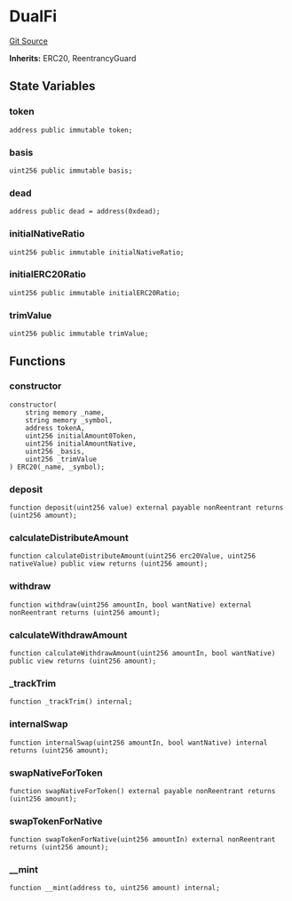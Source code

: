 # DualFi
[Git Source](https://github.com//PermissionlessGames/degen-casino/blob/4d72b07d1238d80629235817f4b6137866443bea/src/token/DualFi.sol)

**Inherits:**
ERC20, ReentrancyGuard


## State Variables
### token

```solidity
address public immutable token;
```


### basis

```solidity
uint256 public immutable basis;
```


### dead

```solidity
address public dead = address(0xdead);
```


### initialNativeRatio

```solidity
uint256 public immutable initialNativeRatio;
```


### initialERC20Ratio

```solidity
uint256 public immutable initialERC20Ratio;
```


### trimValue

```solidity
uint256 public immutable trimValue;
```


## Functions
### constructor


```solidity
constructor(
    string memory _name,
    string memory _symbol,
    address tokenA,
    uint256 initialAmount0Token,
    uint256 initialAmountNative,
    uint256 _basis,
    uint256 _trimValue
) ERC20(_name, _symbol);
```

### deposit


```solidity
function deposit(uint256 value) external payable nonReentrant returns (uint256 amount);
```

### calculateDistributeAmount


```solidity
function calculateDistributeAmount(uint256 erc20Value, uint256 nativeValue) public view returns (uint256 amount);
```

### withdraw


```solidity
function withdraw(uint256 amountIn, bool wantNative) external nonReentrant returns (uint256 amount);
```

### calculateWithdrawAmount


```solidity
function calculateWithdrawAmount(uint256 amountIn, bool wantNative) public view returns (uint256 amount);
```

### _trackTrim


```solidity
function _trackTrim() internal;
```

### internalSwap


```solidity
function internalSwap(uint256 amountIn, bool wantNative) internal returns (uint256 amount);
```

### swapNativeForToken


```solidity
function swapNativeForToken() external payable nonReentrant returns (uint256 amount);
```

### swapTokenForNative


```solidity
function swapTokenForNative(uint256 amountIn) external nonReentrant returns (uint256 amount);
```

### __mint


```solidity
function __mint(address to, uint256 amount) internal;
```

